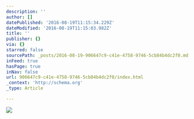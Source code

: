 ```yaml
---
description: ''
author: []
datePublished: '2016-08-19T11:15:34.229Z'
dateModified: '2016-08-19T11:15:03.982Z'
title: ''
publisher: {}
via: {}
starred: false
sourcePath: _posts/2016-08-19-906647c9-c41e-4758-9746-5cb84b4dc2f0.md
inFeed: true
hasPage: true
inNav: false
url: 906647c9-c41e-4758-9746-5cb84b4dc2f0/index.html
_context: 'http://schema.org'
_type: Article

---
```

![](https://the-grid-user-content.s3-us-west-2.amazonaws.com/fb8cf993-40c9-4955-a0f8-d77eef14202a.jpg)